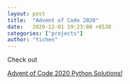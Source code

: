 ```yaml
---
layout: post
title:  "Advent of Code 2020"
date:   2020-12-01 19:23:00 +0530
categories: ["projects"]
author: "Yichen"
---
```


<div class="manual-content">
<p> Check out </p> <a href="https://github.com/infinite-draft/advent-of-code-2020-python" target="__blank"> Advent of Code 2020 Python Solutions! </a>
</div>

